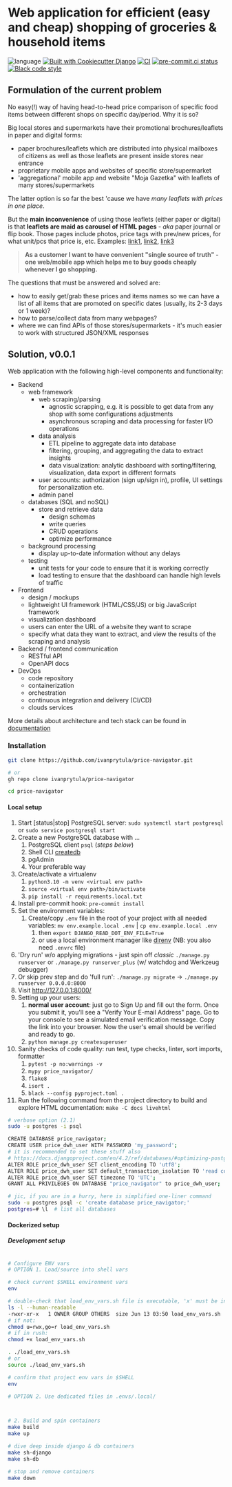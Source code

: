 # Web application for efficient (easy and cheap) shopping of groceries & household items

![language](https://img.shields.io/badge/language-python-blue?style)
[![Built with Cookiecutter Django](https://img.shields.io/badge/built%20with-Cookiecutter%20Django-ff69b4.svg?logo=cookiecutter)](https://github.com/cookiecutter/cookiecutter-django/)
[![CI](https://github.com/ivanprytula/price-navigator/actions/workflows/ci.yml/badge.svg)](https://github.com/ivanprytula/price-navigator/actions/workflows/ci.yml)
[![pre-commit.ci status](https://results.pre-commit.ci/badge/github/ivanprytula/price-navigator/main.svg)](https://results.pre-commit.ci/latest/github/ivanprytula/price-navigator/main)
[![Black code style](https://img.shields.io/badge/code%20style-black-000000.svg)](https://github.com/ambv/black)

## Formulation of the current problem

No easy(!) way of having head-to-head price comparison of specific food items between different shops on specific day/period. Why it is so?

Big local stores and supermarkets have their promotional brochures/leaflets in paper and digital forms:

- paper brochures/leaflets which are distributed into physical mailboxes of citizens as well as those leaflets are present inside stores near entrance
- proprietary mobile apps and websites of specific store/supermarket
- 'aggregational' mobile app and website "Moja Gazetka" with leaflets of many stores/supermarkets

The latter option is so far the best 'cause we have _many leaflets with prices in one place_.

But the **main inconvenience** of using those leaflets (either paper or digital) is that **leaflets are maid as carousel of HTML pages** - _aka_ paper journal or flip book.
Those pages include photos, price tags with prev/new prices, for what unit/pcs that price is, etc. Examples: [link1](https://www.biedronka.pl/pl/gazetki), [link2](https://www.lidl.pl/informacje-dla-klienta/nasze-gazetki), [link3](https://leclerc.pl/gazetki/)

> **As a customer I want to have convenient "single source of truth" - one web/mobile app which helps me to buy goods cheaply whenever I go shopping.**

The questions that must be answered and solved are:

- how to easily get/grab these prices and items names so we can have a list of all items that are promoted on specific dates (usually, its 2-3 days or 1 week)?
- how to parse/collect data from many webpages?
- where we can find APIs of those stores/supermarkets - it's much easier to work with structured JSON/XML responses

## Solution, v0.0.1

Web application with the following high-level components and functionality:

- Backend
  - web framework
    - web scraping/parsing
      - agnostic scrapping, e.g. it is possible to get data from any shop with some configurations adjustments
      - asynchronous scraping and data processing for faster I/O operations
    - data analysis
      - ETL pipeline to aggregate data into database
      - filtering, grouping, and aggregating the data to extract insights
      - data visualization: analytic dashboard with sorting/filtering, visualization, data export in different formats
    - user accounts: authorization (sign up/sign in), profile, UI settings for personalization etc.
    - admin panel
  - databases (SQL and noSQL)
    - store and retrieve data
      - design schemas
      - write queries
      - CRUD operations
      - optimize performance
  - background processing
    - display up-to-date information without any delays
  - testing
    - unit tests for your code to ensure that it is working correctly
    - load testing to ensure that the dashboard can handle high levels of traffic
- Frontend
  - design / mockups
  - lightweight UI framework (HTML/CSS/JS) or big JavaScript framework
  - visualization dashboard
  - users can enter the URL of a website they want to scrape
  - specify what data they want to extract, and view the results of the scraping and analysis
- Backend / frontend communication
  - RESTful API
  - OpenAPI docs
- DevOps
  - code repository
  - containerization
  - orchestration
  - continuous integration and delivery (CI/CD)
  - clouds services

More details about architecture and tech stack can be found in [documentation](docs/project_details/project_knowledge_base/verbose_details.md)

### Installation

```bash
git clone https://github.com/ivanprytula/price-navigator.git

# or
gh repo clone ivanprytula/price-navigator

cd price-navigator
```

#### Local setup

1. Start [status|stop] PostgreSQL server: `sudo systemctl start postgresql` or `sudo service postgresql start`
2. Create a new PostgreSQL database with ...
   1. PostgreSQL client `psql` (_steps below_)
   2. Shell CLI [createdb](https://www.postgresql.org/docs/current/app-createdb.html)
   3. pgAdmin
   4. Your preferable way
3. Create/activate a virtualenv
   1. `python3.10 -m venv <virtual env path>`
   2. `source <virtual env path>/bin/activate`
   3. `pip install -r requirements.local.txt`
4. Install pre-commit hook: `pre-commit install`
5. Set the environment variables:
   1. Create/copy `.env` file in the root of your project with all needed variables: `mv env.example.local .env` | `cp env.example.local .env`
      1. then `export DJANGO_READ_DOT_ENV_FILE=True`
      2. or use a local environment manager like [direnv](https://direnv.net/) (NB: you also need `.envrc` file)
6. 'Dry run' w/o applying migrations - just spin off _classic_ `./manage.py runserver` or `./manage.py runserver_plus` (w/ watchdog and Werkzeug debugger)
7. Or skip prev step and do 'full run': `./manage.py migrate` -> `./manage.py runserver 0.0.0.0:8000`
8. Visit <http://127.0.0.1:8000/>
9. Setting up your users:
   1. **normal user account**: just go to Sign Up and fill out the form. Once you submit it, you'll see a "Verify Your E-mail Address" page. Go to your console to see a simulated email verification message. Copy the link into your browser. Now the user's email should be verified and ready to go.
   2. `python manage.py createsuperuser`
10. Sanity checks of code quality: run test, type checks, linter, sort imports, formatter
    1. `pytest -p no:warnings -v`
    2. `mypy price_navigator/`
    3. `flake8`
    4. `isort .`
    5. `black --config pyproject.toml .`
11. Run the following command from the project directory to build and explore HTML documentation: `make -C docs livehtml`

```bash
# verbose option (2.1)
sudo -u postgres -i psql

CREATE DATABASE price_navigator;
CREATE USER price_dwh_user WITH PASSWORD 'my_password';
# it is recommended to set these stuff also
# https://docs.djangoproject.com/en/4.2/ref/databases/#optimizing-postgresql-s-configuration
ALTER ROLE price_dwh_user SET client_encoding TO 'utf8';
ALTER ROLE price_dwh_user SET default_transaction_isolation TO 'read committed';
ALTER ROLE price_dwh_user SET timezone TO 'UTC';
GRANT ALL PRIVILEGES ON DATABASE "price_navigator" to price_dwh_user;

# jic, if you are in a hurry, here is simplified one-liner command
sudo -u postgres psql -c 'create database price_navigator;'
postgres=# \l  # list all databases
```

#### Dockerized setup

##### Development setup

```bash

# Configure ENV vars
# OPTION 1. Load/source into shell vars

# check current $SHELL environment vars
env

# double-check that load_env_vars.sh file is executable, 'x' must be in OWNER permissions
ls -l --human-readable
-rwxr-xr-x   1 OWNER GROUP OTHERS  size Jun 13 03:50 load_env_vars.sh
# if not:
chmod u=rwx,go=r load_env_vars.sh
# if in rush:
chmod +x load_env_vars.sh

. ./load_env_vars.sh
# or
source ./load_env_vars.sh

# confirm that project env vars in $SHELL
env

# OPTION 2. Use dedicated files in .envs/.local/



# 2. Build and spin containers
make build
make up

# dive deep inside django & db containers
make sh-django
make sh-db

# stop and remove containers
make down
```
